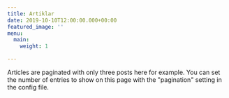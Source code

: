 ```yaml
---
title: Artiklar
date: 2019-10-10T12:00:00.000+00:00
featured_image: ''
menu:
  main:
    weight: 1

---
```

Articles are paginated with only three posts here for example. You can set the number of entries to show on this page with the "pagination" setting in the config file.